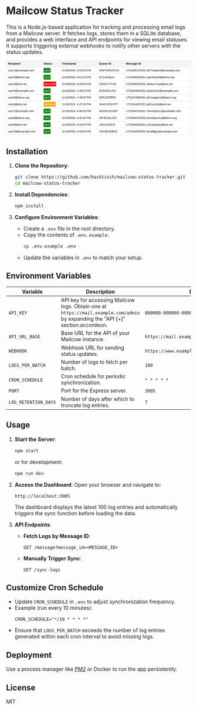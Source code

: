 # Mailcow Status Tracker

This is a Node.js-based application for tracking and processing email logs from a Mailcow server. It fetches logs, stores them in a SQLite database, and provides a web interface and API endpoints for viewing email statuses. It supports triggering external webhooks to notify other servers with the status updates.

![Table showing example logs](docs/logs-screenshot.png)

## Installation

1. **Clone the Repository**:
   ```bash
   git clone https://github.com/hacktisch/mailcow-status-tracker.git
   cd mailcow-status-tracker
   ```

2. **Install Dependencies**:
   ```bash
   npm install
   ```

3. **Configure Environment Variables**:
   - Create a `.env` file in the root directory.
   - Copy the contents of `.env.example`:
     ```bash
     cp .env.example .env
     ```
   - Update the variables in `.env` to match your setup.

## Environment Variables

| Variable         | Description                                                   | Example Value                                    |
|-------------------|---------------------------------------------------------------|-------------------------------------------------|
| `API_KEY`        | API key for accessing Mailcow logs. Obtain one at `https://mail.example.com/admin` by expanding the "API [+]" section.accordeon.                         | `000000-000000-000000-000000-000000`            |
| `API_URL_BASE`   | Base URL for the API of your Mailcow instance.                            | `https://mail.example.com/api/v1/get/logs/postfix` |
| `WEBHOOK`        | Webhook URL for sending status updates.                      | `https://www.example.com/mail-webhook`          |
| `LOGS_PER_BATCH` | Number of logs to fetch per batch.                           | `100`                                           |
| `CRON_SCHEDULE`  | Cron schedule for periodic synchronization.                  | `* * * * *`                                     |
| `PORT`           | Port for the Express server.                                 | `3005`                                          |
| `LOG_RETENTION_DAYS`           | Number of days after which to truncate log entries.                                  | `7`                                          |

## Usage

1. **Start the Server**:
   ```bash
   npm start
   ```
   or for development:
   ```bash
   npm run dev
   ```

2. **Access the Dashboard**:
   Open your browser and navigate to:
   ```
   http://localhost:3005
   ```
   The dashboard displays the latest 100 log entries and automatically triggers the sync function before loading the data.

3. **API Endpoints**:
   - **Fetch Logs by Message ID**:
     ```http
     GET /message?message_id=<MESSAGE_ID>
     ```

   - **Manually Trigger Sync**:
     ```http
     GET /sync-logs
     ```

## Customize Cron Schedule
   - Update `CRON_SCHEDULE` in `.env` to adjust synchronization frequency.
   - Example (run every 10 minutes):
     ```plaintext
     CRON_SCHEDULE="*/10 * * * *"
     ```
   - Ensure that `LOGS_PER_BATCH` exceeds the number of log entries generated within each cron interval to avoid missing logs.

## Deployment

Use a process manager like [PM2](https://pm2.keymetrics.io/) or Docker to run the app persistently.

## License

MIT